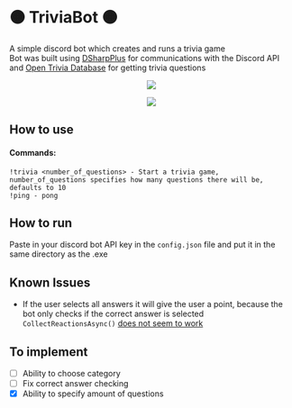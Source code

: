 # :orange_circle: TriviaBot :orange_circle:
A simple discord bot which creates and runs a trivia game <br/>
Bot was built using [DSharpPlus](https://github.com/DSharpPlus/DSharpPlus) for communications with the Discord API and [Open Trivia Database](https://opentdb.com/) for getting trivia questions
<p align="center">
  <img src="https://user-images.githubusercontent.com/31960595/232910045-fafe695f-da68-47dc-a762-06196a7137b2.png">
</p>
<p align="center">
  <img src="https://user-images.githubusercontent.com/31960595/232910507-df167eda-6bb6-41b5-8d2a-7c46a528ffd0.png">
</p>

## How to use
#### Commands:
```
!trivia <number_of_questions> - Start a trivia game, number_of_questions specifies how many questions there will be, defaults to 10
!ping - pong
```

## How to run
Paste in your discord bot API key in the ```config.json``` file and put it in the same directory as the .exe

## Known Issues
+ If the user selects all answers it will give the user a point, because the bot only checks if the correct answer is selected ```CollectReactionsAsync()``` [does not seem to work](https://github.com/DSharpPlus/DSharpPlus/issues/1542)

## To implement
- [ ] Ability to choose category
- [ ] Fix correct answer checking
- [x] Ability to specify amount of questions
